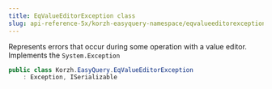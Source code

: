 ```yaml
---
title: EqValueEditorException class
slug: api-reference-5x/korzh-easyquery-namespace/eqvalueeditorexception-class
---
```



Represents errors that occur during some operation with a value editor.  Implements the `System.Exception`
```csharp
public class Korzh.EasyQuery.EqValueEditorException
    : Exception, ISerializable

```